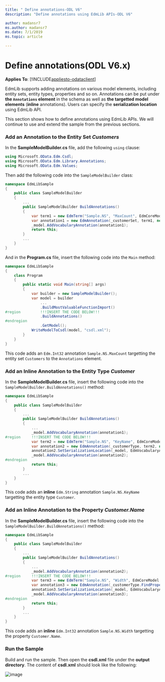 ```yaml
---
title: " Define annotations-ODL V6"
description: "Define annotations using EdmLib APIs-ODL V6"

author: madansr7
ms.author: madansr7
ms.date: 7/1/2019
ms.topic: article
 
---
```

# Define annotations(ODL V6.x)
**Applies To**: [!INCLUDE[appliesto-odataclient](../../includes/appliesto-odatalib-v6.md)]

EdmLib supports adding annotations on various model elements, including entity sets, entity types, properties and so on. Annotations can be put under **the `Annotations` element** in the schema as well as **the targetted model elements** (**inline** annotations). Users can specify the **serialization location** using EdmLib API.

This section shows how to define annotations using EdmLib APIs. We will continue to use and extend the sample from the previous sections.

### Add an Annotation to the Entity Set *Customers*
In the **SampleModelBuilder.cs** file, add the following `using` clause:

``` csharp
using Microsoft.OData.Edm.Csdl;
using Microsoft.OData.Edm.Library.Annotations;
using Microsoft.OData.Edm.Values;
```

Then add the following code into the `SampleModelBuilder` class:

``` csharp
namespace EdmLibSample
{
    public class SampleModelBuilder
    {
        ...
        public SampleModelBuilder BuildAnnotations()
        {
            var term1 = new EdmTerm("Sample.NS", "MaxCount", EdmCoreModel.Instance.GetInt32(true));
            var annotation1 = new EdmAnnotation(_customerSet, term1, new EdmIntegerConstant(10000000L));
            _model.AddVocabularyAnnotation(annotation1);
            return this;
        }
        ...
    }
}
```

And in the **Program.cs** file, insert the following code into the `Main` method:

``` csharp
namespace EdmLibSample
{
    class Program
    {
        public static void Main(string[] args)
        {
            var builder = new SampleModelBuilder();
            var model = builder
                ...
                .BuildMostValuableFunctionImport()
#region         !!!INSERT THE CODE BELOW!!!
                .BuildAnnotations()
#endregion
                .GetModel();
            WriteModelToCsdl(model, "csdl.xml");
        }
    }
}
```

This code adds an `Edm.Int32` annotation `Sample.NS.MaxCount` targetting the entity set `Customers` to the `Annotations` element.

### Add an Inline Annotation to the Entity Type *Customer*
In the **SampleModelBuilder.cs** file, insert the following code into the `SampleModelBuilder.BuildAnnotations()` method:

``` csharp
namespace EdmLibSample
{
    public class SampleModelBuilder
    {
        ...
        public SampleModelBuilder BuildAnnotations()
        {
            ...
            _model.AddVocabularyAnnotation(annotation1);
#region     !!!INSERT THE CODE BELOW!!!
            var term2 = new EdmTerm("Sample.NS", "KeyName", EdmCoreModel.Instance.GetString(true));
            var annotation2 = new EdmAnnotation(_customerType, term2, new EdmStringConstant("Id"));
            annotation2.SetSerializationLocation(_model, EdmVocabularyAnnotationSerializationLocation.Inline);
            _model.AddVocabularyAnnotation(annotation2);
#endregion
            return this;
        }
        ...
    }
}
```

This code adds an **inline** `Edm.String` annotation `Sample.NS.KeyName` targetting the entity type `Customer`.

### Add an Inline Annotation to the Property *Customer.Name*
In the **SampleModelBuilder.cs** file, insert the following code into the `SampleModelBuilder.BuildAnnotations()` method:

``` csharp
namespace EdmLibSample
{
    public class SampleModelBuilder
    {
        ...
        public SampleModelBuilder BuildAnnotations()
        {
            ...
            _model.AddVocabularyAnnotation(annotation2);
#region     !!!INSERT THE CODE BELOW!!!
            var term3 = new EdmTerm("Sample.NS", "Width", EdmCoreModel.Instance.GetInt32(true));
            var annotation3 = new EdmAnnotation(_customerType.FindProperty("Name"), term3, new EdmIntegerConstant(10L));
            annotation3.SetSerializationLocation(_model, EdmVocabularyAnnotationSerializationLocation.Inline);
            _model.AddVocabularyAnnotation(annotation3);
#endregion
            return this;
        }
        ...
    }
}
```

This code adds an **inline** `Edm.Int32` annotation `Sample.NS.Width` targetting the property `Customer.Name`.

### Run the Sample
Build and run the sample. Then open the **csdl.xml** file under the **output directory**. The content of **csdl.xml** should look like the following:

![image](/odata/assets/2015-04-20-csdl1.png)